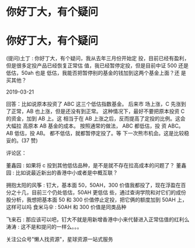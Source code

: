 # 你好丁大，有个疑问

# 你好丁大，有个疑问

(提问)土丁 : 你好丁大，有个疑问，我从去年三月份开始定 投，目前已经有盈利，但是很多定投产品已经恢复正常估 值，我已经暂停定投，但是目前中证 500 还是低估，50ah 也是 低估，我能否把暂停别的基金的钱加到这两个基金上面？还 是买其他？

2019-03-21

回答：比如说原本投资了 ABC 这三个低估指数基金。 后来市 场上涨，C 先涨到了正常，AB 也上涨，但是还没有到正常。 这种情况下，最好不要把原本投资 C 的资金，加到 AB 上。这 相当于在 AB 上涨之后，反而提高了定投的比例。这会大幅拉 高原本 AB 基金的成本。 按照通常的做法， ABC 都低估，投 资 ABC。 AB 低估，投 AB。 都不低估，就都暂停定投了。等 下一次熊市机会。这是比较稳妥的。(37 赞)

评论区：

董鑫园 : 如果将 c 投到其他低估品种，是不是就不存在拉高成本的问题了？ 董鑫园 : 比如说最近新出的香港中小或者是中概互联？

拥抱太阳的风筝 : 钉大，基本面 50，50AH，300 价值我都投了，现在浮盈在百分之十几，目前三个仍处低估，50AH 更低估 些，通过查询学院和对它们的成份股分析，我想把基本面 50 和 300 价值停止定投，把它俩的额度加到 50AH 上，这样可以吗 食米马伞 : 50AH 和 300 价值是同类品种

飞来石 : 那应该可以吧，钉大不就是用新增香港中小来代替进入正常估值的红利么 涛涛 : 这不是和提问的一样么。。。

关注公众号"懒人找资源"，星球资源一站式服务